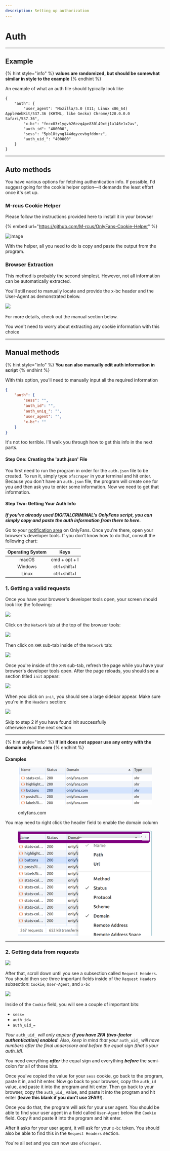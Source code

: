 ```yaml
---
description: Setting up authorization
---
```


# Auth

***

## Example

{% hint style="info" %}
**values are randomized, but should be somewhat similar in style to the example**
{% endhint %}

An example of what an auth file should typically look like

```
{
    "auth": {
        "user_agent": "Mozilla/5.0 (X11; Linux x86_64) AppleWebKit/537.36 (KHTML, like Gecko) Chrome/120.0.0.0 Safari/537.36",
        "x-bc": "fncx03r1ygvh26ezq4pe830l49xtj1a146e1x2av",
        "auth_id": "400000",
        "sess": "5pb18tyng144dqyzevbgfddnrz",
        "auth_uid_": "400000"
    }
}
```



***

## Auto methods

You have various options for fetching authentication info. If possible, I'd suggest going for the cookie helper option—it demands the least effort once it's set up.

### M-rcus Cookie Helper

Please follow the instructions provided here to install it in your browser

{% embed url="https://github.com/M-rcus/OnlyFans-Cookie-Helper" %}

![image](https://user-images.githubusercontent.com/67020411/230731183-26a43e62-4385-4fd9-aee8-f75a7c2d33cb.png)

With the helper, all you need to do is copy and paste the output from the program.



### Browser Extraction

This method is probably the second simplest. However, not all information can be automatically extracted.&#x20;

You'll still need to manually locate and provide the x-bc header and the User-Agent as demonstrated below.

![](https://raw.githubusercontent.com/taux1c/onlyfans-scraper/main/media/request\_headers.png)

For more details, check out the manual section below.

You won't need to worry about extracting any cookie information with this choice



***

## Manual methods

{% hint style="info" %}
**You can also manually edit auth information in script**
{% endhint %}

With this option, you'll need to manually input all the required information

```json
{
    "auth": {
        "sess": "",
        "auth_id": "",
        "auth_uniq_": "",
        "user_agent": "",
        "x-bc": ""
    }
}
```

It's not too terrible. I'll walk you through how to get this info in the next parts.

#### Step One: Creating the 'auth.json' File

You first need to run the program in order for the `auth.json` file to be created. To run it, simply type `ofscraper` in your terminal and hit enter. Because you don't have an `auth.json` file, the program will create one for you and then ask you to enter some information. Now we need to get that information.

#### Step Two: Getting Your Auth Info

_**If you've already used DIGITALCRIMINAL's OnlyFans script, you can simply copy and paste the auth information from there to here.**_

Go to your [notification area](https://onlyfans.com/my/notifications) on OnlyFans. Once you're there, open your browser's developer tools. If you don't know how to do that, consult the following chart:

| Operating System |      Keys     |
| :--------------: | :-----------: |
|       macOS      | cmd + opt + I |
|      Windows     |  ctrl+shift+I |
|       Linux      |  ctrl+shift+I |

### **1. Getting a valid requests**



Once you have your browser's developer tools open, your screen should look like the following:

![](https://raw.githubusercontent.com/taux1c/onlyfans-scraper/main/media/browser\_tools\_open.png)

Click on the `Network` tab at the top of the browser tools:

![](https://raw.githubusercontent.com/taux1c/onlyfans-scraper/main/media/network\_tab.png)

Then click on `XHR` sub-tab inside of the `Network` tab:

![](https://raw.githubusercontent.com/taux1c/onlyfans-scraper/main/media/xhr\_tab.png)

Once you're inside of the `XHR` sub-tab, refresh the page while you have your browser's developer tools open. After the page reloads, you should see a section titled `init` appear:



![](https://raw.githubusercontent.com/taux1c/onlyfans-scraper/main/media/init.png)

When you click on `init`, you should see a large sidebar appear. Make sure you're in the `Headers` section:

![](https://raw.githubusercontent.com/taux1c/onlyfans-scraper/main/media/headers.png)

Skip to step 2 if you have found init successfully\
otherwise read the next section

***

{% hint style="info" %}
**If init does not appear use any entry with the domain onlyfans.com**
{% endhint %}

#### **Examples**

<figure><img src="../.gitbook/assets/image (17).png" alt=""><figcaption><p>onlyfans.com</p></figcaption></figure>



You may need to right click the header field to enable the domain column

<figure><img src="../.gitbook/assets/image (19).png" alt=""><figcaption></figcaption></figure>

***

### 2. Getting data from requests

![](https://raw.githubusercontent.com/taux1c/onlyfans-scraper/main/media/init.png)



After that, scroll down until you see a subsection called `Request Headers`. You should then see three important fields inside of the `Request Headers` subsection: `Cookie`, `User-Agent`, and `x-bc`

![](https://raw.githubusercontent.com/taux1c/onlyfans-scraper/main/media/request\_headers.png)

Inside of the `Cookie` field, you will see a couple of important bits:

* `sess=`
* `auth_id=`
* `auth_uid_=`

_Your_ `auth_uid_` _will only appear **if you have 2FA (two-factor authentication) enabled**. Also, keep in mind that your_ `auth_uid_` _will have numbers after the final underscore and before the equal sign (that's your auth\_id)._

You need everything _**after**_ the equal sign and everything _**before**_ the semi-colon for all of those bits.

Once you've copied the value for your `sess` cookie, go back to the program, paste it in, and hit enter. Now go back to your browser, copy the `auth_id` value, and paste it into the program and hit enter. Then go back to your browser, copy the `auth_uid_` value, and paste it into the program and hit enter (**leave this blank if you don't use 2FA!!!**).

Once you do that, the program will ask for your user agent. You should be able to find your user agent in a field called `User-Agent` below the `Cookie` field. Copy it and paste it into the program and hit enter.

After it asks for your user agent, it will ask for your `x-bc` token. You should also be able to find this in the `Request Headers` section.

You're all set and you can now use `ofscraper`.
